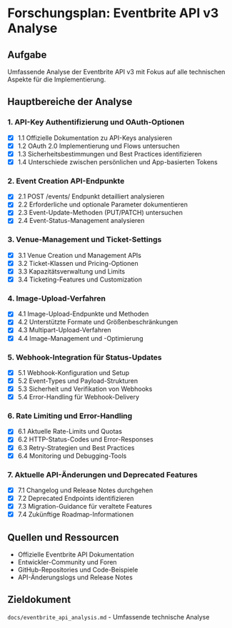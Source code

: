 # Forschungsplan: Eventbrite API v3 Analyse

## Aufgabe
Umfassende Analyse der Eventbrite API v3 mit Fokus auf alle technischen Aspekte für die Implementierung.

## Hauptbereiche der Analyse

### 1. API-Key Authentifizierung und OAuth-Optionen
- [x] 1.1 Offizielle Dokumentation zu API-Keys analysieren
- [x] 1.2 OAuth 2.0 Implementierung und Flows untersuchen
- [x] 1.3 Sicherheitsbestimmungen und Best Practices identifizieren
- [x] 1.4 Unterschiede zwischen persönlichen und App-basierten Tokens

### 2. Event Creation API-Endpunkte
- [x] 2.1 POST /events/ Endpunkt detailliert analysieren
- [x] 2.2 Erforderliche und optionale Parameter dokumentieren
- [x] 2.3 Event-Update-Methoden (PUT/PATCH) untersuchen
- [x] 2.4 Event-Status-Management analysieren

### 3. Venue-Management und Ticket-Settings
- [x] 3.1 Venue Creation und Management APIs
- [x] 3.2 Ticket-Klassen und Pricing-Optionen
- [x] 3.3 Kapazitätsverwaltung und Limits
- [x] 3.4 Ticketing-Features und Customization

### 4. Image-Upload-Verfahren
- [x] 4.1 Image-Upload-Endpunkte und Methoden
- [x] 4.2 Unterstützte Formate und Größenbeschränkungen
- [x] 4.3 Multipart-Upload-Verfahren
- [x] 4.4 Image-Management und -Optimierung

### 5. Webhook-Integration für Status-Updates
- [x] 5.1 Webhook-Konfiguration und Setup
- [x] 5.2 Event-Types und Payload-Strukturen
- [x] 5.3 Sicherheit und Verifikation von Webhooks
- [x] 5.4 Error-Handling für Webhook-Delivery

### 6. Rate Limiting und Error-Handling
- [x] 6.1 Aktuelle Rate-Limits und Quotas
- [x] 6.2 HTTP-Status-Codes und Error-Responses
- [x] 6.3 Retry-Strategien und Best Practices
- [x] 6.4 Monitoring und Debugging-Tools

### 7. Aktuelle API-Änderungen und Deprecated Features
- [x] 7.1 Changelog und Release Notes durchgehen
- [x] 7.2 Deprecated Endpoints identifizieren
- [x] 7.3 Migration-Guidance für veraltete Features
- [x] 7.4 Zukünftige Roadmap-Informationen

## Quellen und Ressourcen
- Offizielle Eventbrite API Dokumentation
- Entwickler-Community und Foren
- GitHub-Repositories und Code-Beispiele
- API-Änderungslogs und Release Notes

## Zieldokument
`docs/eventbrite_api_analysis.md` - Umfassende technische Analyse